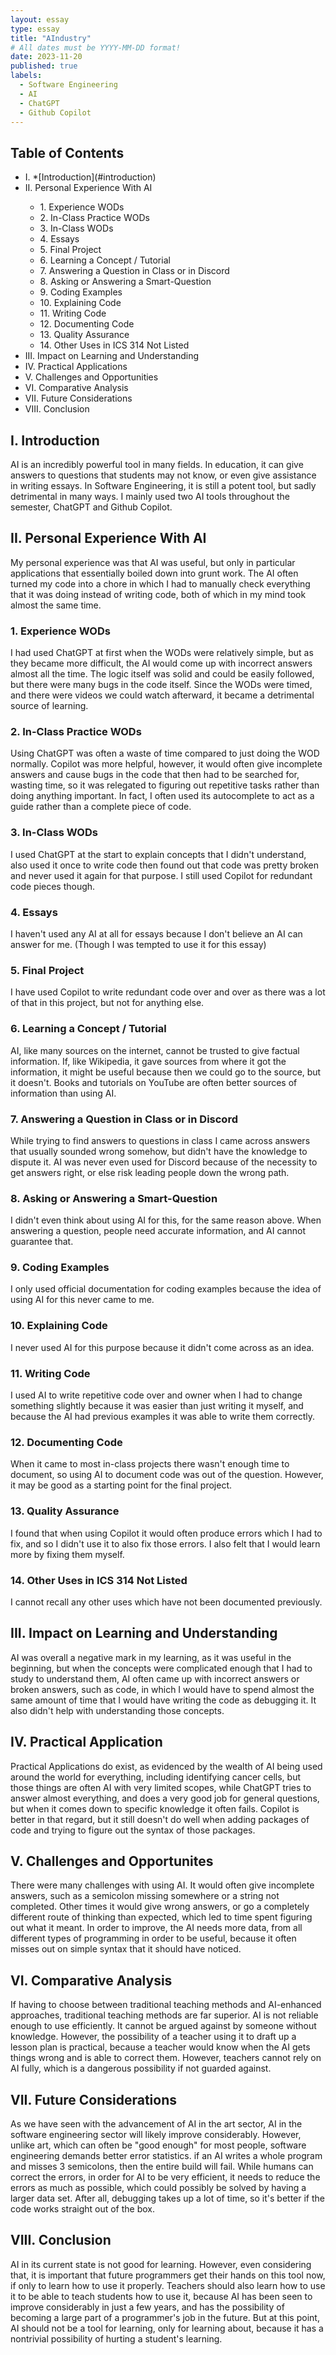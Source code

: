 ```yaml
---
layout: essay
type: essay
title: "AIndustry"
# All dates must be YYYY-MM-DD format!
date: 2023-11-20
published: true
labels:
  - Software Engineering
  - AI
  - ChatGPT
  - Github Copilot
---
```


## Table of Contents
<ul>
  <li>I. *[Introduction](#introduction)</li>
  <li>II. Personal Experience With AI</li>
  <ul>
    <li>1. Experience WODs</li>
    <li>2. In-Class Practice WODs</li>
    <li>3. In-Class WODs</li>
    <li>4. Essays</li>
    <li>5. Final Project</li>
    <li>6. Learning a Concept / Tutorial</li>
    <li>7. Answering a Question in Class or in Discord</li>
    <li>8. Asking or Answering a Smart-Question</li>
    <li>9. Coding Examples</li>
    <li>10. Explaining Code</li>
    <li>11. Writing Code</li>
    <li>12. Documenting Code</li>
    <li>13. Quality Assurance</li>
    <li>14. Other Uses in ICS 314 Not Listed</li>
  </ul>
  <li>III. Impact on Learning and Understanding</li>
  <li>IV. Practical Applications</li>
  <li>V. Challenges and Opportunities</li>
  <li>VI. Comparative Analysis</li>
  <li>VII. Future Considerations</li>
  <li>VIII. Conclusion</li>
</ul>

## I. Introduction

AI is an incredibly powerful tool in many fields. In education, it can give answers to questions that students may not know, or even give assistance in writing essays. In Software Engineering, it is still a potent tool, but sadly detrimental in many ways. I mainly used two AI tools throughout the semester, ChatGPT and Github Copilot. 

## II. Personal Experience With AI

My personal experience was that AI was useful, but only in particular applications that essentially boiled down into grunt work. The AI often turned my code into a chore in which I had to manually check everything that it was doing instead of writing code, both of which in my mind took almost the same time.

### 1. Experience WODs
I had used ChatGPT at first when the WODs were relatively simple, but as they became more difficult, the AI would come up with incorrect answers almost all the time. The logic itself was solid and could be easily followed, but there were many bugs in the code itself. Since the WODs were timed, and there were videos we could watch afterward, it became a detrimental source of learning.

### 2. In-Class Practice WODs

Using ChatGPT was often a waste of time compared to just doing the WOD normally. Copilot was more helpful, however, it would often give incomplete answers and cause bugs in the code that then had to be searched for, wasting time, so it was relegated to figuring out repetitive tasks rather than doing anything important. In fact, I often used its autocomplete to act as a guide rather than a complete piece of code.

### 3. In-Class WODs

I used ChatGPT at the start to explain concepts that I didn't understand, also used it once to write code then found out that code was pretty broken and never used it again for that purpose. I still used Copilot for redundant code pieces though. 

### 4. Essays

I haven't used any AI at all for essays because I don't believe an AI can answer for me. (Though I was tempted to use it for this essay)

### 5. Final Project

I have used Copilot to write redundant code over and over as there was a lot of that in this project, but not for anything else.

### 6. Learning a Concept / Tutorial

AI, like many sources on the internet, cannot be trusted to give factual information. If, like Wikipedia, it gave sources from where it got the information, it might be useful because then we could go to the source, but it doesn't. Books and tutorials on YouTube are often better sources of information than using AI.

### 7. Answering a Question in Class or in Discord

While trying to find answers to questions in class I came across answers that usually sounded wrong somehow, but didn't have the knowledge to dispute it. AI was never even used for Discord because of the necessity to get answers right, or else risk leading people down the wrong path.

### 8. Asking or Answering a Smart-Question

I didn't even think about using AI for this, for the same reason above. When answering a question, people need accurate information, and AI cannot guarantee that.

### 9. Coding Examples

I only used official documentation for coding examples because the idea of using AI for this never came to me.

### 10. Explaining Code

I never used AI for this purpose because it didn't come across as an idea. 

### 11. Writing Code

I used AI to write repetitive code over and owner when I had to change something slightly because it was easier than just writing it myself, and because the AI had previous examples it was able to write them correctly.

### 12. Documenting Code

When it came to most in-class projects there wasn't enough time to document, so using AI to document code was out of the question. However, it may be good as a starting point for the final project. 

### 13. Quality Assurance

I found that when using Copilot it would often produce errors which I had to fix, and so I didn't use it to also fix those errors. I also felt that I would learn more by fixing them myself.

### 14. Other Uses in ICS 314 Not Listed

I cannot recall any other uses which have not been documented previously.

## III. Impact on Learning and Understanding

AI was overall a negative mark in my learning, as it was useful in the beginning, but when the concepts were complicated enough that I had to study to understand them, AI often came up with incorrect answers or broken answers, such as code, in which I would have to spend almost the same amount of time that I would have writing the code as debugging it. It also didn't help with understanding those concepts.

## IV. Practical Application

Practical Applications do exist, as evidenced by the wealth of AI being used around the world for everything, including identifying cancer cells, but those things are often AI with very limited scopes, while ChatGPT tries to answer almost everything, and does a very good job for general questions, but when it comes down to specific knowledge it often fails. Copilot is better in that regard, but it still doesn't do well when adding packages of code and trying to figure out the syntax of those packages. 

## V. Challenges and Opportunites

There were many challenges with using AI. It would often give incomplete answers, such as a semicolon missing somewhere or a string not completed. Other times it would give wrong answers, or go a completely different route of thinking than expected, which led to time spent figuring out what it meant. In order to improve, the AI needs more data, from all different types of programming in order to be useful, because it often misses out on simple syntax that it should have noticed.

## VI. Comparative Analysis

If having to choose between traditional teaching methods and AI-enhanced approaches, traditional teaching methods are far superior. AI is not reliable enough to use efficiently. It cannot be argued against by someone without knowledge. However, the possibility of a teacher using it to draft up a lesson plan is practical, because a teacher would know when the AI gets things wrong and is able to correct them. However, teachers cannot rely on AI fully, which is a dangerous possibility if not guarded against.

## VII. Future Considerations

As we have seen with the advancement of AI in the art sector, AI in the software engineering sector will likely improve considerably. However, unlike art, which can often be "good enough" for most people, software engineering demands better error statistics. if an AI writes a whole program and misses 3 semicolons, then the entire build will fail. While humans can correct the errors, in order for AI to be very efficient, it needs to reduce the errors as much as possible, which could possibly be solved by having a larger data set. After all, debugging takes up a lot of time, so it's better if the code works straight out of the box.

## VIII. Conclusion

AI in its current state is not good for learning. However, even considering that, it is important that future programmers get their hands on this tool now, if only to learn how to use it properly. Teachers should also learn how to use it to be able to teach students how to use it, because AI has been seen to improve considerably in just a few years, and has the possibility of becoming a large part of a programmer's job in the future. But at this point, AI should not be a tool for learning, only for learning about, because it has a nontrivial possibility of hurting a student's learning.
